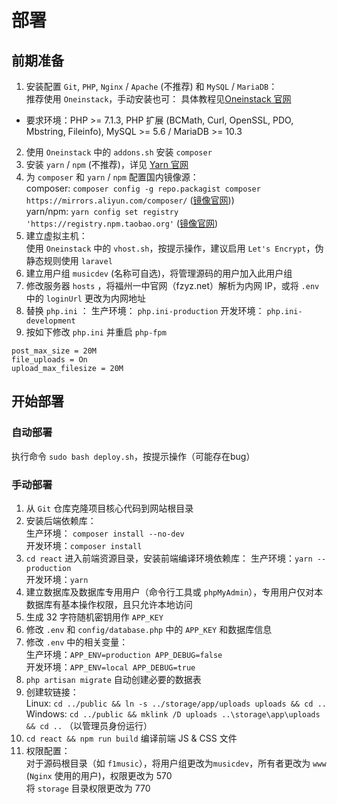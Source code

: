 # 部署

## 前期准备
1. 安装配置 `Git`, `PHP`, `Nginx` / `Apache` (不推荐) 和 `MySQL` / `MariaDB`：  
 推荐使用 `Oneinstack`，手动安装也可：
 具体教程见[Oneinstack 官网](https://oneinstack.com)  
 - 要求环境：PHP >= 7.1.3, PHP 扩展 (BCMath, Curl, OpenSSL, PDO, Mbstring, Fileinfo), MySQL >= 5.6 / MariaDB >= 10.3
2. 使用 `Oneinstack` 中的 `addons.sh` 安装 `composer`
3. 安装 `yarn` / `npm` (不推荐)，详见 [Yarn 官网](https://yarnpkg.com/)
4. 为 `composer` 和 `yarn` / `npm` 配置国内镜像源：  
 composer: `composer config -g repo.packagist composer https://mirrors.aliyun.com/composer/` ([镜像官网](https://mirrors.aliyun.com/composer/)))  
 yarn/npm: `yarn config set registry 'https://registry.npm.taobao.org'` ([镜像官网](https://npm.taobao.org/))
5. 建立虚拟主机：  
 使用 `Oneinstack` 中的 `vhost.sh`，按提示操作，建议启用 `Let's Encrypt`，伪静态规则使用 `laravel`
6. 建立用户组 `musicdev` (名称可自选)，将管理源码的用户加入此用户组
7. 修改服务器 `hosts` ，将福州一中官网（fzyz.net）解析为内网 IP，或将 `.env` 中的 `loginUrl` 更改为内网地址
8. 替换 `php.ini` ：
 生产环境： `php.ini-production`
 开发环境： `php.ini-development`
9.  按如下修改 `php.ini` 并重启 `php-fpm`
 ```
 post_max_size = 20M
 file_uploads = On
 upload_max_filesize = 20M
 ```

## 开始部署
### 自动部署
执行命令 `sudo bash deploy.sh`，按提示操作（可能存在bug）

### 手动部署
1. 从 `Git` 仓库克隆项目核心代码到网站根目录
2. 安装后端依赖库：  
 生产环境： `composer install --no-dev`  
 开发环境：`composer install`
3. `cd react` 进入前端资源目录，安装前端编译环境依赖库：
 生产环境：`yarn --production`  
 开发环境：`yarn`
4. 建立数据库及数据库专用用户（命令行工具或 `phpMyAdmin`），专用用户仅对本数据库有基本操作权限，且只允许本地访问
5. 生成 32 字符随机密钥用作 `APP_KEY`
6. 修改 `.env` 和 `config/database.php` 中的 `APP_KEY` 和数据库信息
7. 修改 `.env` 中的相关变量：  
 生产环境：`APP_ENV=production APP_DEBUG=false`  
 开发环境：`APP_ENV=local APP_DEBUG=true`
8. `php artisan migrate` 自动创建必要的数据表
9. 创建软链接：  
 Linux: `cd ../public && ln -s ../storage/app/uploads uploads && cd ..`  
 Windows: `cd ../public && mklink /D uploads ..\storage\app\uploads && cd ..` （以管理员身份运行）
10. `cd react && npm run build` 编译前端 JS & CSS 文件
11. 权限配置：  
 对于源码根目录（如 `f1music`），将用户组更改为`musicdev`，所有者更改为 `www` (`Nginx` 使用的用户)，权限更改为 570  
 将 `storage` 目录权限更改为 770
